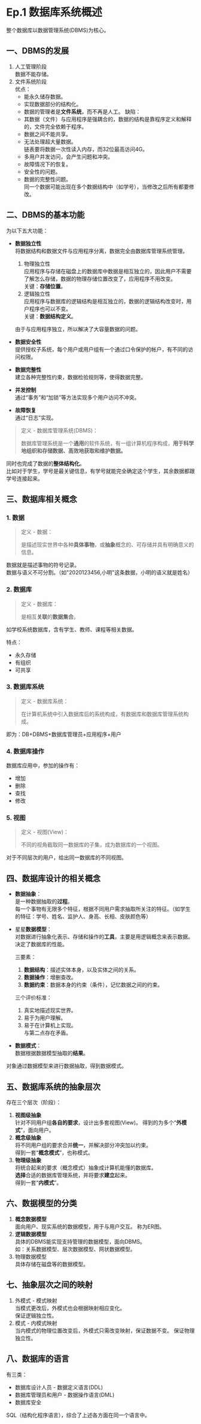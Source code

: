 # Ep.1 数据库系统概述

整个数据库以数据管理系统(DBMS)为核心。

## 一、DBMS的发展

1. 人工管理阶段  
   数据不能存储。
2. 文件系统阶段  
   优点：
   * 能永久储存数据。
   * 实现数据部分的结构化。
   * 数据的管理者是**文件系统**，而不再是人工。
   缺陷：
   * 其数据（文件）与应用程序是强耦合的，数据的结构是靠程序定义和解释的，文件完全依赖于程序。
   * 数据之间不能共享。
   * 无法处理超大量数据。  
     链表要将数据一次性读入内存，而32位最高访问4G。
   * 多用户并发访问，会产生问题和冲突。
   * 故障情况下的恢复。
   * 安全性的问题。
   * 数据的完整性问题。  
     同一个数据可能出现在多个数据结构中（如学号），当修改之后所有都要修改。

## 二、DBMS的基本功能

为以下五大功能：

* **数据独立性**  
  将数据结构和数据文件与应用程序分离，数据完全由数据库管理系统管理。
  1. 物理独立性  
     应用程序与存储在磁盘上的数据库中数据是相互独立的，因此用户不需要了解怎么存储，数据的物理存储位置改变了，应用程序不用改变。  
     关键：**存储位置**。
  2. 逻辑独立性  
     应用程序与数据库的逻辑结构是相互独立的，数据的逻辑结构改变时，用户程序也可以不变。  
     关键：**数据结构定义**。
  
  由于与应用程序独立，所以解决了大容量数据的问题。
* **数据安全性**  
  提供授权子系统，每个用户或用户组有一个通过口令保护的帐户，有不同的访问权限。
* **数据完整性**  
  建立各种完整性约束，数据检验规则等，使得数据完整。
* **并发控制**  
  通过“事务”和“加锁”等方法实现多个用户访问不冲突。
* **故障恢复**  
  通过“日志”实现。

> 定义 - 数据库管理系统(DBMS)：
>
> 数据库管理系统是一个**通用**的软件系统，有一组计算机程序构成，**用于科学地组织和存储数据、高效地获取和维护数据。**

同时也完成了数据的**整体结构化**。  
比如对于学生，学号是最关键信息，有学号就能完全确定这个学生，其余数据都跟学号连接起来。

## 三、数据库相关概念

### 1. 数据

> 定义 - 数据：
>
> 是描述现实世界中各种**具体事物**，或**抽象**概念的、可存储并具有明确意义的信息。

数据就是描述事物的符号记录。  
数据与语义不可分割。（如"2020123456,小明"这条数据，小明的语义就是姓名）

### 2. 数据库

> 定义 - 数据库：
>
> 是相互**关联**的**数据集合**。

如学校系统数据库，含有学生、教师、课程等相关数据。

特点：

* 永久存储
* 有组织
* 可共享

### 3. 数据库系统

> 定义 - 数据库系统：
>
> 在计算机系统中引入数据库后的系统构成，有数据库和数据库管理系统构成。

即为：DB+DBMS+数据库管理员+应用程序+用户

### 4. 数据库操作

数据库应用中，参加的操作有：

* 增加
* 删除
* 查找
* 修改

### 5. 视图

> 定义 - 视图(View)：
>
> 不同的视角截取同一数据库的子集，成为数据库的一个视图。

对于不同层次的用户，给出同一数据库的不同视图。

## 四、数据库设计的相关概念

* **数据抽象**：  
  是一种数据抽取的**过程**。  
  每一个事物有无限多个特征，根据不同用户需求抽取所关注的特征。（如学生的特征：学号、姓名、监护人、身高、长相、皮肤颜色等）
* 星星**数据模型**：  
  对数据进行抽象化表示、存储和操作的**工具**，主要是用逻辑概念来表示数据。  
  决定了数据库的性能。

  三要素：
  1. **数据结构**：描述实体本身，以及实体之间的关系。
  2. **数据操作**：增删查改。
  3. **数据约束**：数据本身的约束（条件），记忆数据之间的约束。

  三个评价标准：
  1. 真实地描述现实世界。
  2. 易于为用户理解。
  3. 易于在计算机上实现。  
     与第二点存在矛盾。
* **数据模式**：  
  数据根据数据模型抽取的**结果**。

对象通过数据模型来进行数据抽取，得到数据模式。

## 五、数据库系统的抽象层次

存在三个层次（阶段）：

1. **视图级抽象**  
   针对不同用户组**各自的要求**，设计出多套视图(View)。
   得到的为多个“**外模式**”，面向用户。
2. **概念级抽象**  
   将不同用户组的要求合并**统一**，并解决部分冲突加以约束。  
   得到一套“**概念模式**”，也称模式。
3. **物理级抽象**  
   将统合起来的要求（概念模式）抽象成计算机能懂的数据库。  
   **选择**合适的数据库管理系统，并将要求**建立**起来。  
   得到一套“**内模式**”。

## 六、数据模型的分类

1. **概念数据模型**  
   面向用户、现实系统的数据模型，用于与用户交互。
   称为ER图。
2. **逻辑数据模型**  
   具体的DBMS能实现支持管理的数据模型，面向DBMS。  
   如：关系数据模型、层次数据模型、网状数据模型。
3. 物理数据模型  
   具体存储在磁盘等的数据模型。

## 七、抽象层次之间的映射

1. 外模式 - 模式映射  
   当模式更改后，外模式也会根据映射相应变化。  
   保证逻辑独立性。
2. 模式 - 内模式映射  
   当内模式的物理位置改变后，外模式只需改变映射，保证数据不变。
   保证物理独立性。

## 八、数据库的语言

有三类：

* 数据库设计人员 - 数据定义语言(DDL)
* 数据库管理员和用户 - 数据操作语言(DML)
* 数据库安全

SQL（结构化程序语言），综合了上述各方面在同一个语言中。
